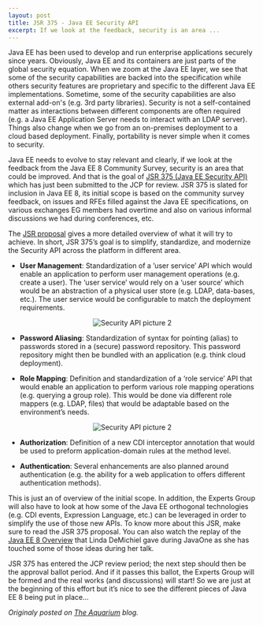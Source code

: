 ```yaml
---
layout: post
title: JSR 375 - Java EE Security API
excerpt: If we look at the feedback, security is an area ...
---
```


Java EE has been used to develop and run enterprise applications securely since years. Obviously, Java EE and its containers are just parts of the global security equation. When we zoom at the Java EE layer, we see that some of the security capabilities are backed into the specification while others security features are proprietary and specific to the different Java EE implementations.  Sometime, some of the security capabilities are also external add-on's (e.g. 3rd party libraries).  Security is not a self-contained matter as interactions between different components are often required (e.g. a Java EE Application Server needs to interact with an LDAP server).  Things also change when we go from an on-premises deployment to a cloud based deployment.  Finally, portability is never simple when it comes to security.

Java EE needs to evolve to stay relevant and clearly, if we look at the feedback from the Java EE 8 Community Survey, security is an area that could be improved.  And that is the goal of [JSR 375 (Java EE Security API)](https://jcp.org/en/jsr/detail?id=375) which has just been submitted to the JCP for review. JSR 375 is slated for inclusion in Java EE 8, its initial scope is based on the community survey feedback, on issues and RFEs filled against the Java EE specifications, on various exchanges EG members had overtime and also on various informal discussions we had during conferences, etc.

The [JSR proposal](https://jcp.org/en/jsr/detail?id=375) gives a more detailed overview of what it will try to achieve. In short, JSR 375’s goal is to simplify, standardize, and modernize the Security API across the platform in different area.

* **User Management**: Standardization of a ’user service’ API which would enable an application to perform user management operations (e.g. create a user). The ‘user service’ would rely on a ‘user source’ which would be an abstraction of a physical user store (e.g. LDAP, data-bases, etc.).  The user service would be configurable to match the deployment requirements.

<p align="center">
<img alt="Security API picture 2" src="https://delabassee.com/images/blog/jsr375_1.jpg">
</p>

* **Password Aliasing**: Standardization of syntax for pointing (alias) to passwords stored in a (secure) password repository. This password repository might then be bundled with an application (e.g. think cloud deployment).

* **Role Mapping**: Definition and standardization of a ‘role service’ API that would enable an application to perform various role mapping operations (e.g. querying a group role). This would be done via different role mappers (e.g. LDAP, files) that would be adaptable based on the environment’s needs.

<p align="center">
<img alt="Security API picture 2" src="https://delabassee.com/images/blog/jsr375_2.jpg">
</p>

* **Authorization**: Definition of a new CDI interceptor annotation that would be used to preform application-domain rules at the method level.

* **Authentication**: Several enhancements are also planned around authentication (e.g. the ability for a web application to offers different authentication methods).

This is just an of overview of the initial scope. In addition, the Experts Group will also have to look at how some of the Java EE orthogonal technologies (e.g. CDI events, Expression Language, etc.) can be leveraged in order to simplify the use of those new APIs.  To know more about this JSR, make sure to read the JSR 375 proposal. You can also watch the replay of the [Java EE 8 Overview](https://blogs.oracle.com/theaquarium/entry/javaone_replay_java_ee_8) that Linda DeMichiel gave during JavaOne as she has touched some of those ideas during her talk.

JSR 375 has entered the JCP review period; the next step should then be the approval ballot period. And if it passes this ballot, the Experts Group will be formed and the real works (and discussions) will start! So we are just at the beginning of this effort but it’s nice to see the different pieces of Java EE 8 being put in place...

*Originaly posted on [The Aquarium](https://blogs.oracle.com/theaquarium/jsr-375%3A-java-ee-security-api) blog.*
